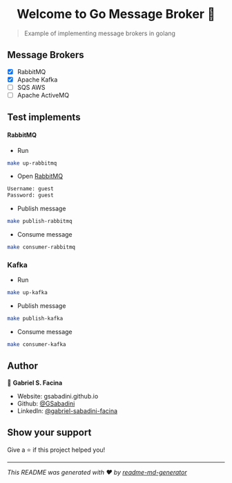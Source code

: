 <h1 align="center">Welcome to Go Message Broker 👋</h1>

> Example of implementing message brokers in golang

## Message Brokers

  - [x] RabbitMQ
  - [x] Apache Kafka
  - [ ] SQS AWS
  - [ ] Apache ActiveMQ

## Test implements

#### RabbitMQ

- Run
```sh
make up-rabbitmq
```

- Open [RabbitMQ](http://localhost:15672)
```sh
Username: guest
Password: guest
```

- Publish message
```sh
make publish-rabbitmq
```

- Consume message
```sh
make consumer-rabbitmq
```

### Kafka

- Run
```sh
make up-kafka
```

- Publish message
```sh
make publish-kafka
```

- Consume message
```sh
make consumer-kafka
```

## Author

👤 **Gabriel S. Facina**

* Website: gsabadini.github.io
* Github: [@GSabadini](https://github.com/GSabadini)
* LinkedIn: [@gabriel-sabadini-facina](https://linkedin.com/in/gabriel-sabadini-facina)

## Show your support

Give a ⭐️ if this project helped you!

***
_This README was generated with ❤️ by [readme-md-generator](https://github.com/kefranabg/readme-md-generator)_